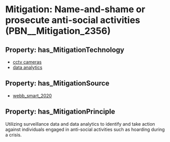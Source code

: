 # Mitigation: __Name-and-shame or prosecute anti-social activities__ (PBN__Mitigation_2356)

## Property: has_MitigationTechnology

* [cctv cameras](../Technology/PBN__Technology_3409)
* [data analytics](../Technology/PBN__Technology_1069)

## Property: has_MitigationSource

* [webb_smart_2020](../Article/PBN__Article_294)

## Property: has_MitigationPrinciple

Utilizing surveillance data and data analytics to identify and take action against individuals engaged in anti-social activities such as hoarding during a crisis.

